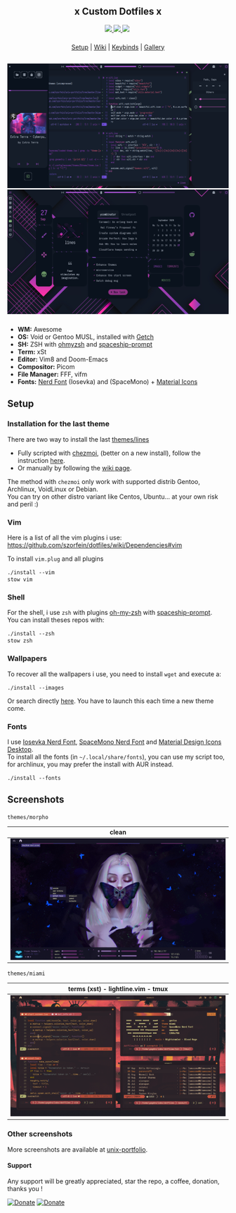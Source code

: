 <h2 align="center">x Custom Dotfiles x</h2>
<p align="center">
<a href="https://github.com/szorfein/dotfiles/stargazers">
  <img src="https://img.shields.io/github/stars/szorfein/dotfiles?color=%23BB9AF7&labelColor=%231A1B26&style=for-the-badge">
</a>
<a href="https://github.com/szorfein/dotfiles/network/members/">
  <img src="https://img.shields.io/github/forks/szorfein/dotfiles?color=%237AA2F7&labelColor=%231A1B26&style=for-the-badge">
</a>
<img src="https://badges.pufler.dev/visits/szorfein/dotfiles?style=for-the-badge&color=73daca&logoColor=white&labelColor=1A1B26" />
<img alt="" src="https://img.shields.io/github/repo-size/szorfein/dotfiles?style=for-the-badge&label=Repo" />
</p>

###

<p align="center">
<a href="https://github.com/szorfein/dotfiles#setup">Setup</a>
| <a href="https://github.com/szorfein/dotfiles/wiki">Wiki</a>
| <a href="https://github.com/szorfein/dotfiles/wiki/Keybinds">Keybinds</a>
| <a href="https://github.com/szorfein/dotfiles/wiki/Gallery">Gallery</a>
</p>

##

![lines screenshot](https://github.com/szorfein/unix-portfolio/raw/master/lines/full.png)
![lines 2](https://github.com/szorfein/unix-portfolio/raw/master/lines/start-screen.png)

###

- **WM:** Awesome
- **OS:** Void or Gentoo MUSL, installed with [Getch](https://github.com/szorfein/getch)
- **SH:** ZSH with [ohmyzsh](https://github.com/ohmyzsh/ohmyzsh) and [spaceship-prompt](https://spaceship-prompt.sh/)
- **Term:** xSt
- **Editor:** Vim8 and Doom-Emacs
- **Compositor:** Picom
- **File Manager:** FFF, vifm
- **Fonts:** [Nerd Font](https://www.nerdfonts.com/) (Iosevka) and (SpaceMono) + [Material Icons](https://github.com/Templarian/MaterialDesign-Font)

 ## Setup

### Installation for the last theme
There are two way to install the last [themes/lines](#screens)
+ Fully scripted with [chezmoi](https://www.chezmoi.io/), (better on a new install),  follow the instruction [here](https://github.com/szorfein/dots).
+ Or manually by following the [wiki page](https://github.com/szorfein/dotfiles/wiki/theme-awesome).

The method with `chezmoi` only work with supported distrib Gentoo, Archlinux, VoidLinux or Debian.  
You can try on other distro variant like Centos, Ubuntu... at your own risk and peril :)

### Vim
Here is a list of all the vim plugins i use: https://github.com/szorfein/dotfiles/wiki/Dependencies#vim

To install `vim.plug` and all plugins

    ./install --vim
    stow vim

### Shell
For the shell, i use `zsh` with plugins [oh-my-zsh](https://github.com/robbyrussell/oh-my-zsh) with [spaceship-prompt](https://github.com/denysdovhan/spaceship-prompt).  
You can install theses repos with:

    ./install --zsh
    stow zsh

### Wallpapers
To recover all the wallpapers i use, you need to install `wget` and execute a:

    ./install --images

Or search directly [here](https://github.com/szorfein/walls). You have to launch this each time a new theme come.  

### Fonts
I use [Iosevka Nerd Font](https://github.com/ryanoasis/nerd-fonts/tree/master/patched-fonts/Iosevka), [SpaceMono Nerd Font](https://github.com/ryanoasis/nerd-fonts/tree/master/patched-fonts/SpaceMono) and [Material Design Icons Desktop](https://github.com/Templarian/MaterialDesign-Font).  
To install all the fonts (in `~/.local/share/fonts`), you can use my script too, for archlinux, you may prefer the install with AUR instead.

    ./install --fonts

## Screenshots

`themes/morpho` 

| clean |
| --- |
| ![clean](https://github.com/szorfein/unix-portfolio/raw/master/morpho/clean.png "morpho clean") |

`themes/miami` 

| terms (xst) - lightline.vim - tmux |
| --- |
| ![miami screenshot](https://github.com/szorfein/unix-portfolio/raw/master/miami/terms.png "Miami") |

### Other screenshots
More screenshots are available at [unix-portfolio](https://github.com/szorfein/unix-portfolio).

#### Support
Any support will be greatly appreciated, star the repo, a coffee, donation, thanks you !

[![Donate](https://img.shields.io/badge/don-liberapay-1ba9a4)](https://liberapay.com/szorfein) [![Donate](https://img.shields.io/badge/don-patreon-ab69f4)](https://www.patreon.com/szorfein)
